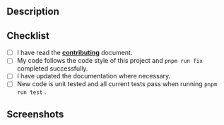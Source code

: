 ## Description

<!-- Describe your changes in detail and reference any issues it addresses-->

## Checklist

<!-- Go over all the following points, and put an `x` in all the boxes that apply. -->

- [ ] I have read the [**contributing**](https://github.com/remirror/remirror/blob/master/docs/contributing.md) document.
- [ ] My code follows the code style of this project and `pnpm run fix` completed successfully.
- [ ] I have updated the documentation where necessary.
- [ ] New code is unit tested and all current tests pass when running `pnpm run test` .

## Screenshots

<!-- Delete this section if not applicable -->
